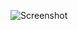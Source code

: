 ![Screenshot](https://raw.githubusercontent.com/Cryakl/Ultimate-RAT-Collection/refs/heads/main/VenomRAT/VenomRAT%20v5.6/Screenshot.png)
